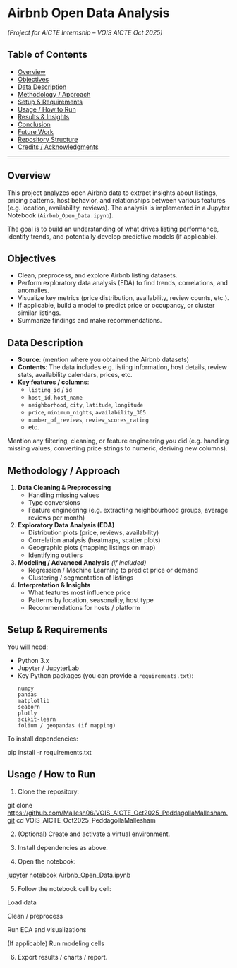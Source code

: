 # Airbnb Open Data Analysis  
*(Project for AICTE Internship – VOIS AICTE Oct 2025)*  

## Table of Contents  
- [Overview](#overview)  
- [Objectives](#objectives)  
- [Data Description](#data-description)  
- [Methodology / Approach](#methodology--approach)  
- [Setup & Requirements](#setup--requirements)  
- [Usage / How to Run](#usage--how-to-run)  
- [Results & Insights](#results--insights)  
- [Conclusion](#conclusion)  
- [Future Work](#future-work)  
- [Repository Structure](#repository-structure)  
- [Credits / Acknowledgments](#credits--acknowledgments)  

---

## Overview  
This project analyzes open Airbnb data to extract insights about listings, pricing patterns, host behavior, and relationships between various features (e.g. location, availability, reviews). The analysis is implemented in a Jupyter Notebook (`Airbnb_Open_Data.ipynb`).  

The goal is to build an understanding of what drives listing performance, identify trends, and potentially develop predictive models (if applicable).

## Objectives  
- Clean, preprocess, and explore Airbnb listing datasets.  
- Perform exploratory data analysis (EDA) to find trends, correlations, and anomalies.  
- Visualize key metrics (price distribution, availability, review counts, etc.).  
- If applicable, build a model to predict price or occupancy, or cluster similar listings.  
- Summarize findings and make recommendations.  

## Data Description  
- **Source**: (mention where you obtained the Airbnb datasets)  
- **Contents**: The data includes e.g. listing information, host details, review stats, availability calendars, prices, etc.  
- **Key features / columns**:  
  - `listing_id` / `id`  
  - `host_id`, `host_name`  
  - `neighborhood`, `city`, `latitude`, `longitude`  
  - `price`, `minimum_nights`, `availability_365`  
  - `number_of_reviews`, `review_scores_rating`  
  - etc.  

Mention any filtering, cleaning, or feature engineering you did (e.g. handling missing values, converting price strings to numeric, deriving new columns).

## Methodology / Approach  
1. **Data Cleaning & Preprocessing**  
   - Handling missing values  
   - Type conversions  
   - Feature engineering (e.g. extracting neighbourhood groups, average reviews per month)  
2. **Exploratory Data Analysis (EDA)**  
   - Distribution plots (price, reviews, availability)  
   - Correlation analysis (heatmaps, scatter plots)  
   - Geographic plots (mapping listings on map)  
   - Identifying outliers  
3. **Modeling / Advanced Analysis** *(if included)*  
   - Regression / Machine Learning to predict price or demand  
   - Clustering / segmentation of listings  
4. **Interpretation & Insights**  
   - What features most influence price  
   - Patterns by location, seasonality, host type  
   - Recommendations for hosts / platform  

## Setup & Requirements  

You will need:

- Python 3.x  
- Jupyter / JupyterLab  
- Key Python packages (you can provide a `requirements.txt`):  
  ```text
  numpy  
  pandas  
  matplotlib  
  seaborn  
  plotly  
  scikit-learn  
  folium / geopandas (if mapping)

To install dependencies:

pip install -r requirements.txt

## Usage / How to Run

1. Clone the repository:

git clone https://github.com/Mallesh06/VOIS_AICTE_Oct2025_PeddagollaMallesham.git
cd VOIS_AICTE_Oct2025_PeddagollaMallesham


2. (Optional) Create and activate a virtual environment.


3. Install dependencies as above.


4. Open the notebook:

jupyter notebook Airbnb_Open_Data.ipynb


5. Follow the notebook cell by cell:

Load data

Clean / preprocess

Run EDA and visualizations

(If applicable) Run modeling cells



6. Export results / charts / report.


